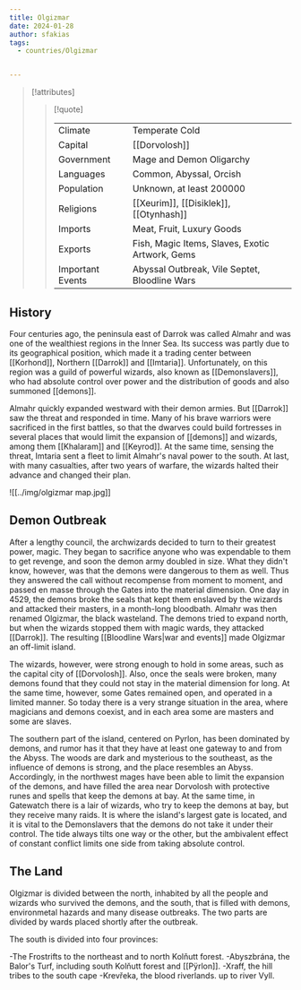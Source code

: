 ```yaml
---
title: Olgizmar
date: 2024-01-28
author: sfakias
tags:
  - countries/Olgizmar


---
```

> [!attributes]
> 
> > [!quote]
> >
> > | | |
> > | --- | --- |
> > | Climate | Temperate Cold |
> > | Capital | [[Dorvolosh]] |
> > | Government | Mage and Demon Oligarchy |
> > | Languages | Common, Abyssal, Orcish |
> > | Population | Unknown, at least 200000 |
> > | Religions | [[Xeurim]], [[Disiklek]], [[Otynhash]] |
> > | Imports | Meat, Fruit, Luxury Goods |
> > | Exports | Fish, Magic Items, Slaves, Exotic Artwork, Gems |
> > | Important Events | Abyssal Outbreak, Vile Septet, Bloodline Wars |

## History

Four centuries ago, the peninsula east of Darrok was called Almahr and was one of the wealthiest regions in the Inner Sea. Its success was partly due to its geographical position, which made it a trading center between [[Korhond]], Northern [[Darrok]] and [[Imtaria]]. Unfortunately, on this region was a guild of powerful wizards, also known as [[Demonslavers]], who had absolute control over power and the distribution of goods and also summoned [[demons]].

Almahr quickly expanded westward with their demon armies. But [[Darrok]] saw the threat and responded in time. Many of his brave warriors were sacrificed in the first battles, so that the dwarves could build fortresses in several places that would limit the expansion of [[demons]] and wizards, among them [[Khalaram]] and [[Keyrod]]. At the same time, sensing the threat, Imtaria sent a fleet to limit Almahr's naval power to the south. At last, with many casualties, after two years of warfare, the wizards halted their advance and changed their plan.

![[../img/olgizmar map.jpg]]

## Demon Outbreak

After a lengthy council, the archwizards decided to turn to their greatest power, magic. They began to sacrifice anyone who was expendable to them to get revenge, and soon the demon army doubled in size. What they didn't know, however, was that the demons were dangerous to them as well. Thus they answered the call without recompense from moment to moment, and passed en masse through the Gates into the material dimension. One day in 4529, the demons broke the seals that kept them enslaved by the wizards and attacked their masters, in a month-long bloodbath. Almahr was then renamed Olgizmar, the black wasteland. The demons tried to expand north, but when the wizards stopped them with magic wards, they attacked [[Darrok]]. The resulting [[Bloodline Wars|war and events]] made Olgizmar an off-limit island.

The wizards, however, were strong enough to hold in some areas, such as the capital city of [[Dorvolosh]]. Also, once the seals were broken, many demons found that they could not stay in the material dimension for long. At the same time, however, some Gates remained open, and operated in a limited manner. So today there is a very strange situation in the area, where magicians and demons coexist, and in each area some are masters and some are slaves.

The southern part of the island, centered on Pyrlon, has been dominated by demons, and rumor has it that they have at least one gateway to and from the Abyss. The woods are dark and mysterious to the southeast, as the influence of demons is strong, and the place resembles an Abyss. Accordingly, in the northwest mages have been able to limit the expansion of the demons, and have filled the area near Dorvolosh with protective runes and spells that keep the demons at bay. At the same time, in Gatewatch there is a lair of wizards, who try to keep the demons at bay, but they receive many raids. It is where the island's largest gate is located, and it is vital to the Demonslavers that the demons do not take it under their control. The tide always tilts one way or the other, but the ambivalent effect of constant conflict limits one side from taking absolute control.

## The Land

Olgizmar is divided between the north, inhabited by all the people and wizards who survived the demons, and the south, that is filled with demons, environmetal hazards and many disease outbreaks. The two parts are divided by wards placed shortly after the outbreak.

The south is divided into four provinces:

-The Frostrifts to the northeast and to north Kolňutt forest.
-Abyszbrána, the Balor's Turf, including south Kolňutt forest and [[Pÿrlon]].
-Xraff, the hill tribes to the south cape
-Krevřeka, the blood riverlands. up to river Vyll.